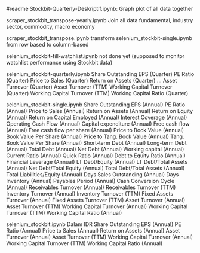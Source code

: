 #readme
Stockbit-Quarterly-Deskriptif.ipynb: 
	Graph plot of all data together
  
scraper_stockbit_transpose-yearly.ipynb
	Join all data fundamental, industry sector, commodity, macro economy
  
scraper_stockbit_transpose.ipynb
	transform selenium_stockbit-single.ipynb from row based to column-based
  
selenium_stockbit-fill-watchlist.ipynb
	not done yet (supposed to monitor watchlist performance using Stockbit data)
  
selenium_stockbit-quarterly.ipynb
	Share Outstanding
	EPS (Quarter)
	PE Ratio (Quarter)
	Price to Sales (Quarter)
	Return on Assets (Quarter)
	...
	Asset Turnover (Quarter)
	Asset Turnover (TTM)
	Working Capital Turnover (Quarter)
	Working Capital Turnover (TTM)
	Working Capital Ratio (Quarter)

selenium_stockbit-single.ipynb
	Share Outstanding
	EPS (Annual)
	PE Ratio (Annual)
	Price to Sales (Annual)
	Return on Assets (Annual)
	Return on Equity (Annual)
	Return on Capital Employed (Annual)
	Interest Coverage (Annual)
	Operating Cash Flow (Annual)
	Capital expenditure (Annual)
	Free cash flow (Annual)
	Free cash flow per share (Annual)
	Price to Book Value (Annual)
	Book Value Per Share (Annual)
	Price to Tang. Book Value (Annual)
	Tang. Book Value Per Share (Annual)
	Short-term Debt (Annual)
	Long-term Debt (Annual)
	Total Debt (Annual)
	Net Debt (Annual)
	Working capital (Annual)
	Current Ratio (Annual)
	Quick Ratio (Annual)
	Debt to Equity Ratio (Annual)
	Financial Leverage (Annual)
	LT Debt/Equity (Annual)
	LT Debt/Total Assets (Annual)
	Net Debt/Total Equity (Annual)
	Total Debt/Total Assets (Annual)
	Total Liabilities/Equity (Annual)
	Days Sales Outstanding (Annual)
	Days Inventory (Annual)
	Payables Period (Annual)
	Cash Conversion Cycle (Annual)
	Receivables Turnover (Annual)
	Receivables Turnover (TTM)
	Inventory Turnover (Annual)
	Inventory Turnover (TTM)
	Fixed Assets Turnover (Annual)
	Fixed Assets Turnover (TTM)
	Asset Turnover (Annual)
	Asset Turnover (TTM)
	Working Capital Turnover (Annual)
	Working Capital Turnover (TTM)
	Working Capital Ratio (Annual)


selenium_stockbit.ipynb
	Dalam IDR
	Share Outstanding
	EPS (Annual)
	PE Ratio (Annual)
	Price to Sales (Annual)
	Return on Assets (Annual)
	Asset Turnover (Annual)
	Asset Turnover (TTM)
	Working Capital Turnover (Annual)
	Working Capital Turnover (TTM)
	Working Capital Ratio (Annual)
